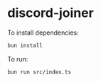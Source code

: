 # discord-joiner

To install dependencies:

```bash
bun install
```

To run:

```bash
bun run src/index.ts
```
